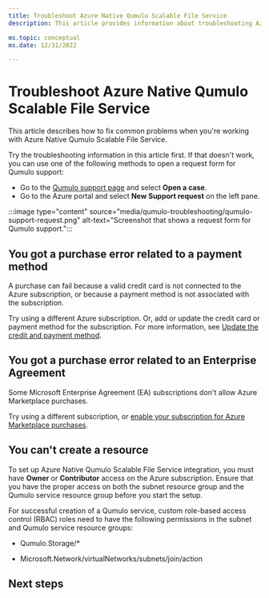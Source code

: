 ```yaml
---
title: Troubleshoot Azure Native Qumulo Scalable File Service
description: This article provides information about troubleshooting Azure Native Qumulo Scalable File Service.

ms.topic: conceptual
ms.date: 12/31/2022

---
```


# Troubleshoot Azure Native Qumulo Scalable File Service

This article describes how to fix common problems when you're working with Azure Native Qumulo Scalable File Service.

Try the troubleshooting information in this article first. If that doesn't work, you can use one of the following methods to open a request form for Qumulo support:

- Go to the [Qumulo support page](https://aka.ms/partners/Qumulo/Support) and select **Open a case**.
- Go to the Azure portal and select **New Support request** on the left pane.

:::image type="content" source="media/qumulo-troubleshooting/qumulo-support-request.png" alt-text="Screenshot that shows a request form for Qumulo support.":::

## You got a purchase error related to a payment method

A purchase can fail because a valid credit card is not connected to the Azure subscription, or because a payment method is not associated with the subscription.

Try using a different Azure subscription. Or, add or update the credit card or payment method for the subscription. For more information, see [Update the credit and payment method](/azure/cost-management-billing/manage/change-credit-card).

## You got a purchase error related to an Enterprise Agreement

Some Microsoft Enterprise Agreement (EA) subscriptions don't allow Azure Marketplace purchases.

Try using a different subscription, or [enable your subscription for Azure Marketplace purchases](/azure/cost-management-billing/manage/ea-azure-marketplace#enabling-azure-marketplace-purchases).

## You can't create a resource

To set up Azure Native Qumulo Scalable File Service integration, you must have **Owner** or **Contributor** access on the Azure subscription. Ensure that you have the proper access on both the subnet resource group and the Qumulo service resource group before you start the setup.

For successful creation of a Qumulo service, custom role-based access control (RBAC) roles need to have the following permissions in the subnet and Qumulo service resource groups:

  - Qumulo.Storage/\*

  - Microsoft.Network/virtualNetworks/subnets/join/action

## Next steps
